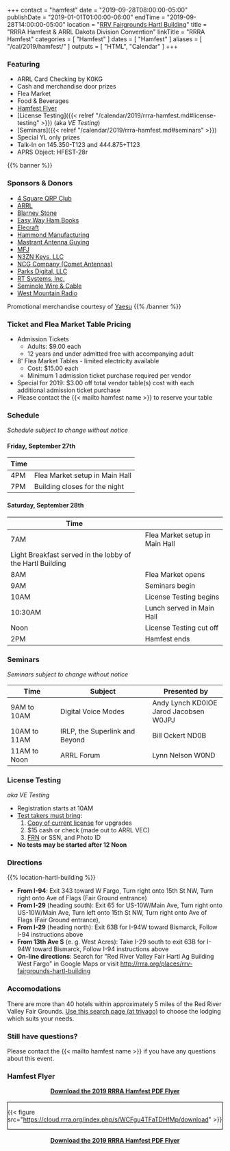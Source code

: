 +++
contact = "hamfest"
date = "2019-09-28T08:00:00-05:00"
publishDate = "2019-01-01T01:00:00-06:00"
endTime	 = "2019-09-28T14:00:00-05:00"
location = "[RRV Fairgrounds Hartl Building](/places/rrv-fairgrounds-hartl-building)"
title = "RRRA Hamfest & ARRL Dakota Division Convention"
linkTitle = "RRRA Hamfest"
categories = [ "Hamfest" ]
dates = [ "Hamfest" ]
aliases = [ "/cal/2019/hamfest/" ]
outputs = [ "HTML", "Calendar" ]
+++
### Featuring

* ARRL Card Checking by K0KG
* Cash and merchandise door prizes
* Flea Market
* Food & Beverages
* [Hamfest Flyer](#hamfest-flyer)
* [License Testing]({{< relref "/calendar/2019/rrra-hamfest.md#license-testing" >}}) (aka *VE Testing*)
* [Seminars]({{< relref "/calendar/2019/rrra-hamfest.md#seminars" >}})
* Special YL only prizes
* Talk-In on 145.350-T123 and 444.875+T123
* APRS Object: HFEST-28r

{{% banner %}}
### Sponsors & Donors

* [4 Square QRP Club](http://www.4sqrp.com/index.php)
* [ARRL](http://www.arrl.org/)
* [Blarney Stone](https://www.blarneyirishpub.com/)
* [Easy Way Ham Books](https://www.easywayhambooks.com/)
* [Elecraft](https://elecraft.com/)
* [Hammond Manufacturing](https://www.hammfg.com)
* [Mastrant Antenna Guying](http://www.mastrant.com/)
* [MFJ](http://www.mfjenterprises.com/)
* [N3ZN Keys, LLC](https://www.n3znkeys.com)
* [NCG Company (Comet Antennas)](http://www.cometantenna.com)
* [Parks Digital, LLC](https://parksdigital.com/)
* [RT Systems, Inc.](http://www.rtsystems.com)
* [Seminole Wire & Cable](http://www.seminolewire.com)
* [West Mountain Radio](http://www.westmountainradio.com/)

Promotional merchandise courtesy of <a href="http://yaesu.com/">Yaesu</a>
{{% /banner %}}

### Ticket and Flea Market Table Pricing
* Admission Tickets
    * Adults: $9.00 each
    * 12 years and under admitted free with accompanying adult
* 8' Flea Market Tables - limited electricity available
    * Cost: $15.00 each
    * Minimum 1 admission ticket purchase required per vendor
* Special for 2019: $3.00 off total vendor table(s) cost with each additional admission ticket purchase
* Please contact the {{< mailto hamfest name >}} to reserve your table

### Schedule

*Schedule subject to change without notice*

#### Friday, September 27th

Time |      |
-----|------|
4PM | Flea Market setup in Main Hall
7PM | Building closes for the night

#### Saturday, September 28th

Time |      |
-----|------|
7AM | Flea Market setup in Main Hall
 | Light Breakfast served in the lobby of the Hartl Building
8AM | Flea Market opens
9AM | Seminars begin
10AM | License Testing begins
10:30AM | Lunch served in Main Hall
Noon | License Testing cut off
2PM | Hamfest ends

### Seminars

*Seminars subject to change without notice*

Time | Subject | Presented by
-----|---------|-------------
9AM to 10AM | Digital Voice Modes | Andy Lynch KD0IOE<br /> Jarod Jacobsen W0JPJ
10AM to 11AM | IRLP, the Superlink and Beyond | Bill Ockert ND0B
11AM to Noon | ARRL Forum | Lynn Nelson W0ND

### License Testing

*aka VE Testing*

* Registration starts at 10AM
* [Test takers must bring](http://www.arrl.org/what-to-bring-to-an-exam-session):
    1. [Copy of current license](http://www.arrl.org/obtain-license-copy) for upgrades
    1. $15 cash or check (made out to ARRL VEC)
    1.  [FRN](https://www.fcc.gov/wireless/support/universal-licensing-system-uls-resources/new-users-guide-getting-started-universal) or SSN, and Photo ID
* **No tests may be started after 12 Noon**

### Directions

{{% location-hartl-building %}}

* **From I-94**: Exit 343 toward W Fargo, Turn right onto 15th St NW, Turn right onto Ave of Flags (Fair Ground entrance)
* **From I-29** (heading south): Exit 65 for US-10W/Main Ave, Turn right onto US-10W/Main Ave, Turn left onto 15th St NW, Turn right onto Ave of Flags (Fair Ground entrance),
* **From I-29** (heading north): Exit 63B for I-94W toward Bismarck, Follow I-94 instructions above
* **From 13th Ave S** (e. g. West Acres): Take I-29 south to exit 63B for I-94W toward Bismarck, Follow I-94 instructions above
* **On-line directions**: Search for "Red River Valley Fair Hartl Ag Building West Fargo" in Google Maps or visit http://rrra.org/places/rrv-fairgrounds-hartl-building

### Accomodations

There are more than 40 hotels within approximately 5 miles of the Red River Valley Fair
Grounds. [Use this search page \(at trivago\)](https://www.trivago.com/?aDateRange%5Barr%5D=2019-09-27&aDateRange%5Bdep%5D=2019-09-28&aPriceRange%5Bfrom%5D=0&aPriceRange%5Bto%5D=0&iRoomType=7&aRooms%5B0%5D%5Badults%5D=2&cpt2=14776%2F200%2C1322%2F105%2C1320%2F105%2C1318%2F105%2C1316%2F105%2C1314%2F105&iViewType=0&bIsSeoPage=0&sortingId=3&slideoutsPageItemId=&iGeoDistanceLimit=8183&address=Main%20Ave%20W%201805&addressGeoCode%5B0%5D=46.8748448&addressGeoCode%5B1%5D=-96.9254856&offset=0&ra=)
to choose the lodging which suits your needs.

### Still have questions?

Please contact the {{< mailto hamfest name >}} if you have any questions about this event.

### Hamfest Flyer

<div style="text-align: center;"><strong><a href="https://cloud.rrra.org/index.php/s/UaIoMbRAVna2Php">Download the 2019 RRRA Hamfest PDF Flyer</a></strong></div>
<br />
<div style="border:1px solid black">

{{< figure src="https://cloud.rrra.org/index.php/s/WCFgu4TFaTDHfMp/download" >}}

</div>
<br />
<div style="text-align: center;"><strong><a href="https://cloud.rrra.org/index.php/s/UaIoMbRAVna2Php">Download the 2019 RRRA Hamfest PDF Flyer</a></strong></div>
